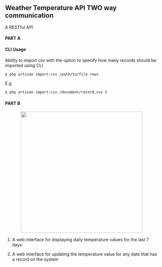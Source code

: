 
##  Weather Temperature API TWO way communication

A RESTful API

#### PART A

#### CLI Usage

Ability to import csv with the option to specify how many records should be imported using CLI

```bash
$ php artisan import:csv /path/to/file rows
```
E.g
```bash
$ php artisan import:csv /document/record.csv 5
```

#### PART B

<p align="center"><img src="https://i.imgur.com/XvOrS03.png" width="400"></p>

1) A web interface for displaying daily temperature values for the last 7 days

2) A web interface for updating the temperature value for any date that has a
record on the system


